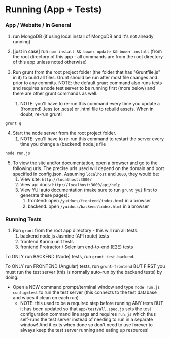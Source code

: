 # Running (App + Tests)

### App / Website / In General
1. run MongoDB (if using local install of MongoDB and it's not already running)

2. [just in case] run `npm install && bower update && bower install` (from the root directory of this app - all commands are from the root directory of this app unless noted otherwise)

3. Run grunt from the root project folder (the folder that has "Gruntfile.js" in it) to build all files. Grunt should be run after most file changes and prior to any commits. NOTE: the default `grunt` command also runs tests and requires a node test server to be running first (more below) and there are other grunt commands as well.
	1. NOTE: you'll have to re-run this command every time you update a (frontend) .less (or .scss) or .html file to rebuild assets. When in doubt, re-run grunt!
```bash
grunt q
```

4. Start the node server from the root project folder.
	1. NOTE: you'll have to re-run this command to restart the server every time you change a (backend) node.js file
```bash
node run.js
```

5. To view the site and/or documentation, open a browser and go to the following urls. The precise urls used will depend on the domain and port specified in config.json. Assuming `localhost` and `3000`, they would be:
	1. View site: `http://localhost:3000/`
	2. View api docs: `http://localhost:3000/api/help`
	3. View YUI auto documentation (make sure to run `grunt yui` first to generate these pages):
		1. frontend: open `/yuidocs/frontend/index.html` in a browser
		2. backend: open `/yuidocs/backend/index.html` in a browser
	

### Running Tests
1. Run `grunt` from the root app directory - this will run all tests:
	1. backend node.js Jasmine (API route) tests
	2. frontend Karma unit tests
	3. frontend Protractor / Selenium end-to-end (E2E) tests
	
To ONLY run BACKEND (Node) tests, run `grunt test-backend`.

To ONLY run FRONTEND (Angular) tests, run `grunt-frontend` BUT FIRST you must run the test server (this is normally auto-run by the backend tests) by doing:
- Open a NEW command prompt/terminal window and type `node run.js config=test` to run the test server (this connects to the test database and wipes it clean on each run)
	- NOTE: this used to be a required step before running ANY tests BUT it has been updated so that `app/test/all.spec.js` sets the test configuration command line args and requires `run.js` which thus self-runs the test server instead of needing to run in a separate window! And it exits when done so don't need to use forever to always keep the test server running and eating up resources!
